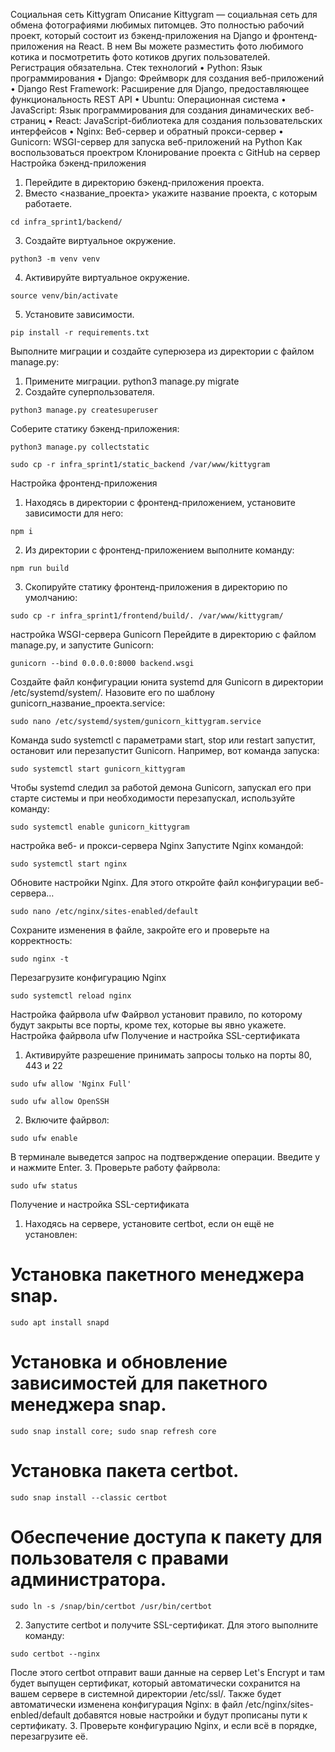 Социальная сеть Kittygram
Описание
Kittygram — социальная сеть для обмена фотографиями любимых питомцев. Это полностью рабочий проект, который состоит из бэкенд-приложения на Django и фронтенд-приложения на React. В нем Вы можете разместить фото любимого котика и посмотретить фото котиков других пользователей. Регистрация обязательна.
Стек технологий
•	Python: Язык программирования
•	Django: Фреймворк для создания веб-приложений
•	Django Rest Framework: Расширение для Django, предоставляющее функциональность REST API
•	Ubuntu: Операционная система
•	JavaScript: Язык программирования для создания динамических веб-страниц
•	React: JavaScript-библиотека для создания пользовательских интерфейсов
•	Nginx: Веб-сервер и обратный прокси-сервер
•	Gunicorn: WSGI-сервер для запуска веб-приложений на Python
Как воспользоваться проектром
Клонирование проекта с GitHub на сервер
Настройка бэкенд-приложения
1.	Перейдите в директорию бэкенд-приложения проекта.
2.	Вместо <название_проекта> укажите название проекта, с которым работаете.
```
cd infra_sprint1/backend/
```
3.	Создайте виртуальное окружение.
```
python3 -m venv venv
```
4.	Активируйте виртуальное окружение.
```
source venv/bin/activate
```
5.	Установите зависимости.
```
pip install -r requirements.txt
```
Выполните миграции и создайте суперюзера из директории с файлом manage.py:
1.	Примените миграции.
python3 manage.py migrate
2.	Создайте суперпользователя.
```
python3 manage.py createsuperuser
```
Соберите статику бэкенд-приложения:
```
python3 manage.py collectstatic
```
```
sudo cp -r infra_sprint1/static_backend /var/www/kittygram
```
Настройка фронтенд-приложения
1.	Находясь в директории с фронтенд-приложением, установите зависимости для него:
```
npm i
```
2.	Из директории с фронтенд-приложением выполните команду:
```
npm run build
```
3.	Скопируйте статику фронтенд-приложения в директорию по умолчанию:
```
sudo cp -r infra_sprint1/frontend/build/. /var/www/kittygram/
```
настройка WSGI-сервера Gunicorn
Перейдите в директорию с файлом manage.py, и запустите Gunicorn:
```
gunicorn --bind 0.0.0.0:8000 backend.wsgi
```
Создайте файл конфигурации юнита systemd для Gunicorn в директории /etc/systemd/system/. Назовите его по шаблону gunicorn_название_проекта.service:
```
sudo nano /etc/systemd/system/gunicorn_kittygram.service
```
Команда sudo systemctl с параметрами start, stop или restart запустит, остановит или перезапустит Gunicorn. Например, вот команда запуска:
```
sudo systemctl start gunicorn_kittygram
```
Чтобы systemd следил за работой демона Gunicorn, запускал его при старте системы и при необходимости перезапускал, используйте команду:
```
sudo systemctl enable gunicorn_kittygram
```
настройка веб- и прокси-сервера Nginx
Запустите Nginx командой:
```
sudo systemctl start nginx
```
Обновите настройки Nginx. Для этого откройте файл конфигурации веб-сервера…
```
sudo nano /etc/nginx/sites-enabled/default
```
Сохраните изменения в файле, закройте его и проверьте на корректность:
```
sudo nginx -t
```
Перезагрузите конфигурацию Nginx
```
sudo systemctl reload nginx
```
Настройка файрвола ufw
Файрвол установит правило, по которому будут закрыты все порты, кроме тех, которые вы явно укажете. Настройка файрвола ufw Получение и настройка SSL-сертификата
1.	Активируйте разрешение принимать запросы только на порты 80, 443 и 22
```
sudo ufw allow 'Nginx Full'
```
```
sudo ufw allow OpenSSH
```
2.	Включите файрвол:
```
sudo ufw enable
```
В терминале выведется запрос на подтверждение операции. Введите y и нажмите Enter. 3. Проверьте работу файрвола:
```
sudo ufw status
```
Получение и настройка SSL-сертификата
1.	Находясь на сервере, установите certbot, если он ещё не установлен:
# Установка пакетного менеджера snap.
```
sudo apt install snapd
```
# Установка и обновление зависимостей для пакетного менеджера snap.
```
sudo snap install core; sudo snap refresh core
```
# Установка пакета certbot.
```
sudo snap install --classic certbot
```
# Обеспечение доступа к пакету для пользователя с правами администратора.
```
sudo ln -s /snap/bin/certbot /usr/bin/certbot
```
2.	Запустите certbot и получите SSL-сертификат. Для этого выполните команду:
```
sudo certbot --nginx
```
После этого certbot отправит ваши данные на сервер Let's Encrypt и там будет выпущен сертификат, который автоматически сохранится на вашем сервере в системной директории /etc/ssl/. Также будет автоматически изменена конфигурация Nginx: в файл /etc/nginx/sites-enbled/default добавятся новые настройки и будут прописаны пути к сертификату.
3.	Проверьте конфигурацию Nginx, и если всё в порядке, перезагрузите её.



